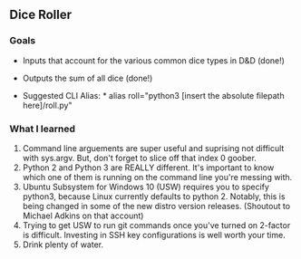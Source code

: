 ## Dice Roller

### Goals
* Inputs that account for the various common dice types in D&D (done!)
* Outputs the sum of all dice (done!)

* Suggested CLI Alias: 
        * alias roll="python3 [insert the absolute filepath here]/roll.py"  

### What I learned

1. Command line arguements are super useful and suprising not difficult with sys.argv. But, don't forget to slice off that index 0 goober. 
2. Python 2 and Python 3 are REALLY different. It's important to know which one of them is running on the command line you're messing with. 
3. Ubuntu Subsystem for Windows 10 (USW) requires you to specify python3, because Linux currently defaults to python 2. Notably, this is being changed in some of the new distro version releases. (Shoutout to Michael Adkins on that account)
4. Trying to get USW to run git commands once you've turned on 2-factor is difficult. Investing in SSH key configurations is well worth your time. 
5. Drink plenty of water. 
